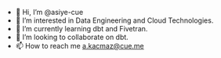 - 👋 Hi, I’m @asiye-cue
- 👀 I’m interested in Data Engineering and Cloud Technologies.
- 🌱 I’m currently learning dbt and Fivetran.
- 💞️ I’m looking to collaborate on dbt.
- 📫 How to reach me a.kacmaz@cue.me

<!---
asiye-cue/asiye-cue is a ✨ special ✨ repository because its `README.md` (this file) appears on your GitHub profile.
You can click the Preview link to take a look at your changes.
--->
